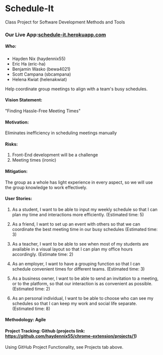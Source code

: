 # Schedule-It
Class Project for Software Development Methods and Tools

### Our Live App:[schedule-it.herokuapp.com](schedule-it.herokuapp.com)

##### Who:
* Hayden Nix (haydennix55)
* Eric Ha (eric-ha)
* Benjamin Wasko (bewa4021)
* Scott Campana (sbcampana)
* Helena Kwiat (helenakwiat)

Help coordinate group meetings to align with a team's busy schedules.

#### Vision Statement:
"Finding Hassle-Free Meeting Times"

#### Motivation:
Eliminates inefficiency in scheduling meetings manually

#### Risks:
1. Front-End development will be a challenge
2. Meeting times (ironic)

#### Mitigation:
The group as a whole has light experience in every aspect, so we will use the group knowledge to work effectively.

#### User Stories:

1. As a student, I want to be able to input my weekly schedule so that I can plan my time and interactions more efficiently. (Estimated time: 5)

2. As a friend, I want to set up an event with others so that we can coordinate the best meeting time in our busy schedules (Estimated time: 3)

3. As a teacher, I want to be able to see when most of my students are available in a visual layout so that I can plan my office hours accordingly. (Estimate time: 2)

4. As an employer, I want to have a grouping function so that I can schedule convenient times for different teams. (Estimated time: 3)

5. As a business owner, I want to be able to send an invitation to a meeting, or to the platform, so that our interaction is as convenient as possible. (Estimated time: 2)

6. As an personal individual, I want to be able to choose who can see my schedules so that I can keep my work and social life separate. (Estimated time: 8)


#### Methodology: Agile

#### Project Tracking: Github (projects link: https://github.com/haydennix55/chrome-extension/projects/1)
Using GitHub Project Functionality, see Projects tab above.
